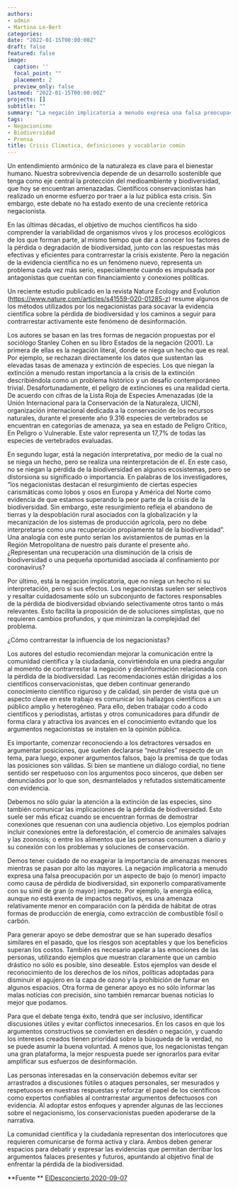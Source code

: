 ```yaml
---
authors:
- admin
- Martina Le-Bert
categories:
date: "2022-01-15T00:00:00Z"
draft: false
featured: false
image:
  caption: ''
  focal_point: ""
  placement: 2
  preview_only: false
lastmod: "2022-01-15T00:00:00Z"
projects: []
subtitle: ""
summary: "La negación implicatoria a menudo expresa una falsa preocupación por un aspecto de bajo (o menor) impacto como causa de pérdida de biodiversidad, sin exponerlo comparativamente con su símil de gran (o mayor) impacto. Por ejemplo, la energía eólica, aunque no está exenta de impactos negativos, es una amenaza relativamente menor en comparación con la pérdida de hábitat de otras formas de producción de energía, como extracción de combustible fósil o carbón."
tags:
- Negacionismo
- Biodiversidad
- Prensa
title: Crisis Climatica, definiciones y vocablario común
---
```


Un entendimiento armónico de la naturaleza es clave para el bienestar humano. Nuestra sobrevivencia depende de un desarrollo sostenible que tenga como eje central la protección del medioambiente y biodiversidad, que hoy se encuentran amenazadas. Científicos conservacionistas han realizado un enorme esfuerzo por traer a la luz pública esta crisis. Sin embargo, este debate no ha estado exento de una creciente retórica negacionista.

En las últimas décadas, el objetivo de muchos científicos ha sido comprender la variabilidad de organismos vivos y los procesos ecológicos de los que forman parte, al mismo tiempo que dar a conocer los factores de la pérdida o degradación de biodiversidad, junto con las respuestas más efectivas y eficientes para contrarrestar la crisis existente. Pero la negación de la evidencia científica no es un fenómeno nuevo, representa un problema cada vez más serio, especialmente cuando es impulsada por antagonistas que cuentan con financiamiento y conexiones políticas.

Un reciente estudio publicado en la revista Nature Ecology and Evolution (https://www.nature.com/articles/s41559-020-01285-z) resume algunos de los métodos utilizados por los negacionistas para socavar la evidencia científica sobre la pérdida de biodiversidad y los caminos a seguir para contrarrestar activamente este fenómeno de desinformación.

Los autores se basan en las tres formas de negación propuestas por el sociólogo Stanley Cohen en su libro Estados de la negación (2001). La primera de ellas es la negación literal, donde se niega un hecho que es real. Por ejemplo, se rechazan directamente los datos que sustentan las elevadas tasas de amenaza y extinción de especies. Los que niegan la extinción a menudo restan importancia a la crisis de la extinción describiéndola como un problema histórico y un desafío contemporáneo trivial. Desafortunadamente, el peligro de extinciones es una realidad cierta. De acuerdo con cifras de la Lista Roja de Especies Amenazadas (de la Unión Internacional para la Conservación de la Naturaleza, UICN), organización internacional dedicada a la conservación de los recursos naturales, durante el presente año 9.316 especies de vertebrados se encuentran en categorías de amenaza, ya sea en estado de Peligro Crítico, En Peligro o Vulnerable. Este valor representa un 17,7% de todas las especies de vertebrados evaluadas.

En segundo lugar, está la negación interpretativa, por medio de la cual no se niega un hecho, pero se realiza una reinterpretación de él. En este caso, no se niegan la pérdida de la biodiversidad en algunos ecosistemas, pero se distorsiona su significado o importancia. En palabras de los investigadores, “los negacionistas destacan el resurgimiento de ciertas especies carismáticas como lobos y osos en Europa y América del Norte como evidencia de que estamos superando la peor parte de la crisis de la biodiversidad. Sin embargo, este resurgimiento refleja el abandono de tierras y la despoblación rural asociados con la globalización y la mecanización de los sistemas de producción agrícola, pero no debe interpretarse como una recuperación propiamente tal de la biodiversidad”. Una analogía con este punto serían los avistamientos de pumas en la Región Metropolitana de nuestro país durante el presente año. ¿Representan una recuperación una disminución de la crisis de biodiversidad o una pequeña oportunidad asociada al confinamiento por coronavirus?

Por último, está la negación implicatoria, que no niega un hecho ni su interpretación, pero sí sus efectos. Los negacionistas suelen ser selectivos y resaltar cuidadosamente sólo un subconjunto de factores responsables de la pérdida de biodiversidad obviando selectivamente otros tanto o más relevantes. Esto facilita la proposición de de soluciones simplistas, que no requieren cambios profundos, y que minimizan la complejidad del problema.

¿Cómo contrarrestar la influencia de los negacionistas?

Los autores del estudio recomiendan mejorar la comunicación entre la comunidad científica y la ciudadanía, convirtiéndola en una piedra angular al momento de contrarrestar la negación y desinformación relacionada con la pérdida de la biodiversidad. Las recomendaciones están dirigidas a los científicos conservacionistas, que deben continuar generando conocimiento científico riguroso y de calidad, sin perder de vista que un aspecto clave en este trabajo es comunicar los hallazgos científicos a un público amplio y heterogéneo. Para ello, deben trabajar codo a codo científicos y periodistas, artistas y otros comunicadores para difundir de forma clara y atractiva los avances en el conocimiento evitando que los argumentos negacionistas se instalen en la opinión pública.

Es importante, comenzar reconociendo a los detractores versados en argumentar posiciones, que suelen declararse “neutrales” respecto de un tema, para luego, exponer argumentos falsos, bajo la premisa de que todas las posiciones son válidas. Si bien se mantiene un diálogo cordial, no tiene sentido ser respetuoso con los argumentos poco sinceros, que deben ser denunciados por lo que son, desmantelados y refutados sistemáticamente con evidencia.

Debemos no sólo guiar la atención a la extinción de las especies, sino también comunicar las implicaciones de la pérdida de biodiversidad. Esto suele ser más eficaz cuando se encuentran formas de demostrar conexiones que resuenan con una audiencia objetivo. Los ejemplos podrían incluir conexiones entre la deforestación, el comercio de animales salvajes y las zoonosis; o entre los alimentos que las personas consumen a diario y su conexión con los problemas y soluciones de conservación.

Demos tener cuidado de no exagerar la importancia de amenazas menores mientras se pasan por alto las mayores. La negación implicatoria a menudo expresa una falsa preocupación por un aspecto de bajo (o menor) impacto como causa de pérdida de biodiversidad, sin exponerlo comparativamente con su símil de gran (o mayor) impacto. Por ejemplo, la energía eólica, aunque no está exenta de impactos negativos, es una amenaza relativamente menor en comparación con la pérdida de hábitat de otras formas de producción de energía, como extracción de combustible fósil o carbón.

Para generar apoyo se debe demostrar que se han superado desafíos similares en el pasado, que los riesgos son aceptables y que los beneficios superan los costos. También es necesario apelar a las emociones de las personas, utilizando ejemplos que muestran claramente que un cambio drástico no sólo es posible, sino deseable. Estos ejemplos van desde el reconocimiento de los derechos de los niños, políticas adoptadas para disminuir el agujero en la capa de ozono y la prohibición de fumar en algunos espacios. Otra forma de generar apoyo es no sólo informar las malas noticias con precisión, sino también remarcar buenas noticias lo mejor que podamos.

Para que el debate tenga éxito, tendrá que ser inclusivo, identificar discusiones útiles y evitar conflictos innecesarios. En los casos en que los argumentos constructivos se convierten en desdén o negación, y cuando los intereses creados tienen prioridad sobre la búsqueda de la verdad, no se puede asumir la buena voluntad. A menos que, los negacionistas tengan una gran plataforma, la mejor respuesta puede ser ignorarlos para evitar amplificar sus esfuerzos de desinformación.

Las personas interesadas en la conservación debemos evitar ser arrastrados a discusiones fútiles o ataques personales, ser mesurados y respetuosos en nuestras respuestas y reforzar el papel de los científicos como expertos confiables al contrarrestar argumentos defectuosos con evidencia. Al adoptar estos enfoques y aprender algunas de las lecciones sobre el negacionismo, los conservacionistas pueden apoderarse de la narrativa.

La comunidad científica y la ciudadanía representan dos interlocutores que requieren comunicarse de forma activa y clara. Ambos deben generar espacios para debatir y expresar las evidencias que permitan derribar los argumentos falaces presentes y futuros, apuntando al objetivo final de enfrentar la pérdida de la biodiversidad.


**Fuente ** [ElDesconcierto 2020-09-07](https://www.eldesconcierto.cl/opinion/2020/09/07/negacionismo-amenaza-invisible-para-la-biodiversidad.html)

